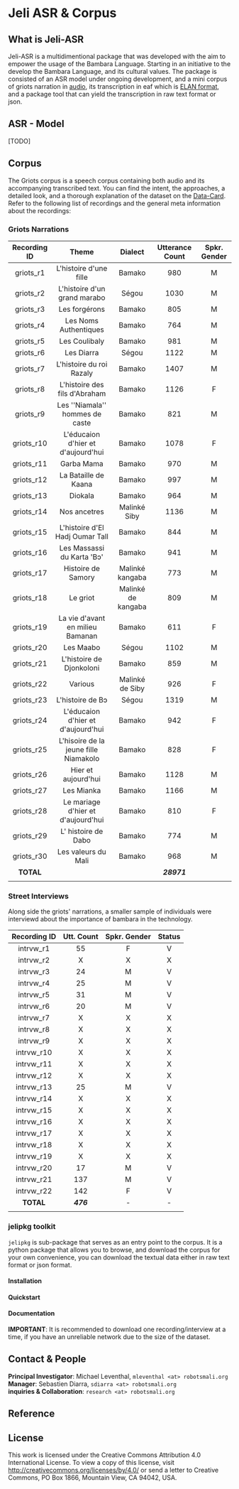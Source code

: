 # Jeli ASR & Corpus

## What is Jeli-ASR
Jeli-ASR is a multidimentional package that was developed with the aim to empower the usage of the Bambara Language. Starting in an initiative to the develop the Bambara Language, and its cultural values. The package is consisted of an ASR model under ongoing development, and a mini corpus of griots narration in [audio](https://zenodo.org/record/6997806), its transcription in eaf which is [ELAN format](https://archive.mpi.nl/tla/elan/download), and a package tool that can yield the transcription in raw text format or json.

## ASR - Model
[TODO]

## Corpus
The Griots corpus is a speech corpus containing both audio and its accompanying transcribed text. You can find the intent, the approaches, a detailed look, and a thorough explanation of the dataset on the [Data-Card](). Refer to the following list of recordings and the general meta information about the recordings:

### Griots Narrations

| Recording ID | Theme | Dialect | Utterance Count | Spkr. Gender |
|:------------:|:-----:|:-------:|:---------------:|:------------:|
| griots_r1 | L'histoire d'une fille | Bamako | 980 | M |
| griots_r2 | L'histoire d'un grand marabo | Ségou | 1030 | M |
| griots_r3 | Les forgérons | Bamako | 805 | M |
| griots_r4 | Les Noms Authentiques | Bamako | 764 | M |
| griots_r5 | Les Coulibaly | Bamako | 981 | M |
| griots_r6 | Les Diarra | Ségou | 1122 | M |
| griots_r7 | L'histoire du roi Razaly | Bamako | 1407 | M |
| griots_r8 | L'histoire des fils d'Abraham | Bamako | 1126 | F |
| griots_r9 | Les ''Niamala'' hommes de caste |  Bamako | 821 | M |
| griots_r10 | L'éducaion d'hier et d'aujourd'hui | Bamako | 1078 | F |
| griots_r11 | Garba Mama | Bamako | 970 | M |
| griots_r12 | La Bataille de Kaana | Bamako | 997 | M |
| griots_r13 | Diokala | Bamako | 964 | M |
| griots_r14 | Nos ancetres | Malinké Siby | 1136 | M |
| griots_r15 | L'histoire d'El Hadj Oumar Tall | Bamako | 844 | M |
| griots_r16 | Les Massassi du Karta 'Bɔ' | Bamako | 941 | M |
| griots_r17 | Histoire de Samory |  Malinké kangaba | 773 | M |
| griots_r18 | Le griot | Malinké de kangaba | 809 | M |
| griots_r19 | La vie d'avant en milieu Bamanan | Bamako | 611 | F |
| griots_r20 | Les Maabo | Ségou | 1102 | M |
| griots_r21 | L'histoire de Djonkoloni | Bamako | 859 | M |
| griots_r22 | Various | Malinké de Siby | 926 | F |
| griots_r23 | L'histoire de Bɔ | Ségou | 1319 | M |
| griots_r24 | L'éducaion d'hier et d'aujourd'hui | Bamako | 942 | F |
| griots_r25 | L'hisoire de la jeune fille Niamakolo | Bamako | 828 | F |
| griots_r26 | Hier et aujourd'hui | Bamako | 1128 | M |
| griots_r27 | Les Mianka | Bamako | 1166 | M |
| griots_r28 | Le mariage d'hier et d'aujourd'hui | Bamako | 810 | F |
| griots_r29 | L' histoire de Dabo | Bamako | 774 | M |
| griots_r30 | Les valeurs du Mali | Bamako | 968 | M |
|**TOTAL**||| ***28971*** ||
||

### Street Interviews
Along side the griots' narrations, a smaller sample of individuals were interviewd about the importance of bambara in the technology.

| Recording ID | Utt. Count | Spkr. Gender | Status |
|:------------:|:-------:|:------------:|:------:|
| intrvw_r1 | 55 | F | V |
| intrvw_r2 | X | X | X |
| intrvw_r3 | 24 | M | V |
| intrvw_r4 | 25 | M | V |
| intrvw_r5 | 31 | M | V |
| intrvw_r6 | 20 | M | V |
| intrvw_r7 | X | X | X |
| intrvw_r8 | X | X | X |
| intrvw_r9 | X | X | X |
| intrvw_r10 | X | X | X |
| intrvw_r11 | X | X | X |
| intrvw_r12 | X | X | X |
| intrvw_r13 | 25 | M | V |
| intrvw_r14 | X | X | X |
| intrvw_r15 | X | X | X |
| intrvw_r16 | X | X | X |
| intrvw_r17 | X | X | X |
| intrvw_r18 | X | X | X |
| intrvw_r19 | X | X | X |
| intrvw_r20 | 17 | M | V |
| intrvw_r21 | 137 | M | V |
| intrvw_r22 | 142 | F | V |
| **TOTAL** | ***476*** | - | - |
||

### jelipkg toolkit
<code>jelipkg</code> is sub-package that serves as an entry point to the corpus. It is a python package that allows you to browse, and download the corpus for your own convenience, you can download the textual data either in raw text format or json format.

#### Installation
#### Quickstart
#### Documentation

**IMPORTANT**: It is recommended to download one recording/interview at a time, if you have an unreliable network due to the size of the dataset.

## Contact & People
**Principal Investigator**: Michael Leventhal, `mleventhal <at> robotsmali.org`  
**Manager**: Sebastien Diarra, `sdiarra <at> robotsmali.org`  
**inquiries & Collaboration**: `research <at> robotsmali.org`

## Reference

## License
This work is licensed under the Creative Commons Attribution 4.0 International License. To view a copy of this license, visit http://creativecommons.org/licenses/by/4.0/ or send a letter to Creative Commons, PO Box 1866, Mountain View, CA 94042, USA.
